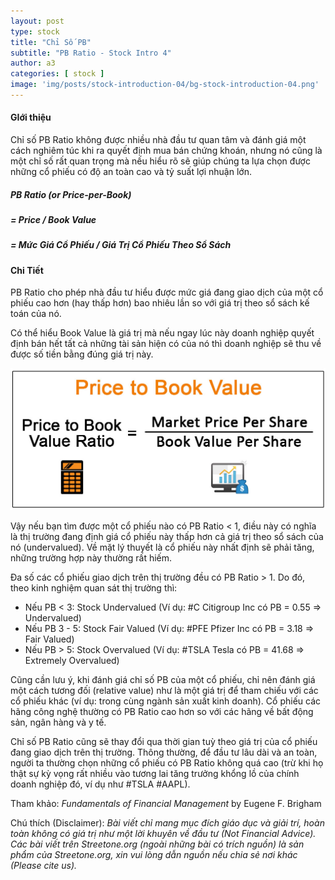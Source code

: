 ```yaml
---
layout: post
type: stock
title: "Chỉ Số PB"
subtitle: "PB Ratio - Stock Intro 4"
author: a3
categories: [ stock ]
image: 'img/posts/stock-introduction-04/bg-stock-introduction-04.png'
---
```


#### GIới thiệu

Chỉ số PB Ratio không được nhiều nhà đầu tư quan tâm và đánh giá một cách nghiêm túc khi ra quyết định mua bán chứng khoán, nhưng nó cũng là một chỉ số rất quan trọng mà nếu hiểu rõ sẽ giúp chúng ta lựa chọn được những cổ phiếu có độ an toàn cao và tỷ suất lợi nhuận lớn.

##### PB Ratio (or Price-per-Book)
##### = Price / Book Value
##### = Mức Giá Cổ Phiếu / Giá Trị Cổ Phiếu Theo Sổ Sách

#### Chi Tiết

PB Ratio cho phép nhà đầu tư hiểu được mức giá đang giao dịch của một cổ phiếu cao hơn (hay thấp hơn) bao nhiêu lần so với giá trị theo sổ sách kế toán của nó. 

Có thể hiểu Book Value là giá trị mà nếu ngay lúc này doanh nghiệp quyết định bán hết tất cả những tài sản hiện có của nó thì doanh nghiệp sẽ thu về được số tiền bằng đúng giá trị này.

![stock-introduction-04](/img/posts/stock-introduction-04/sm-pb.png)

Vậy nếu bạn tìm được một cổ phiếu nào có PB Ratio < 1, điều này có nghĩa là thị trường đang định giá cổ phiếu này thấp hơn cả giá trị theo sổ sách của nó (undervalued). Về mặt lý thuyết là cổ phiếu này nhất định sẽ phải tăng, những trường hợp này thường rất hiếm.

Đa số các cổ phiếu giao dịch trên thị trường đều có PB Ratio > 1. Do đó, theo kinh nghiệm quan sát thị trường thì:

- Nếu PB < 3: Stock Undervalued (Ví dụ: #C Citigroup Inc có PB = 0.55 => Undervalued)
- Nếu PB 3 - 5: Stock Fair Valued (Ví dụ: #PFE Pfizer Inc có PB = 3.18 => Fair Valued)
- Nếu PB > 5: Stock Overvalued (Ví dụ: #TSLA Tesla có PB = 41.68 => Extremely Overvalued)

Cũng cần lưu ý, khi đánh giá chỉ số PB của một cổ phiếu, chỉ nên đánh giá một cách tương đối (relative value) như là một giá trị để tham chiếu với các cổ phiếu khác (ví dụ: trong cùng ngành sản xuất kinh doanh). Cổ phiếu các hãng công nghệ thường có PB Ratio cao hơn so với các hãng về bất động sản, ngân hàng và y tế.

Chỉ số PB Ratio cũng sẽ thay đổi qua thời gian tuỳ theo giá trị của cổ phiếu đang giao dịch trên thị trường. Thông thường, để đầu tư lâu dài và an toàn, người ta thường chọn những cổ phiếu có PB Ratio không quá cao (trừ khi họ thật sự kỳ vọng rất nhiều vào tương lai tăng trưởng khổng lồ của chính doanh nghiệp đó, ví dụ như #TSLA #AAPL).

Tham khảo: *Fundamentals of Financial Management* by Eugene F. Brigham

Chú thích (Disclaimer):
*Bài viết chỉ mang mục đích giáo dục và giải trí, hoàn toàn không có giá trị như một lời khuyên về đầu tư (Not Financial Advice).*
*Các bài viết trên Streetone.org (ngoài những bài có trích nguồn) là sản phẩm của Streetone.org, xin vui lòng dẫn nguồn nếu chia sẻ nơi khác (Please cite us).*
